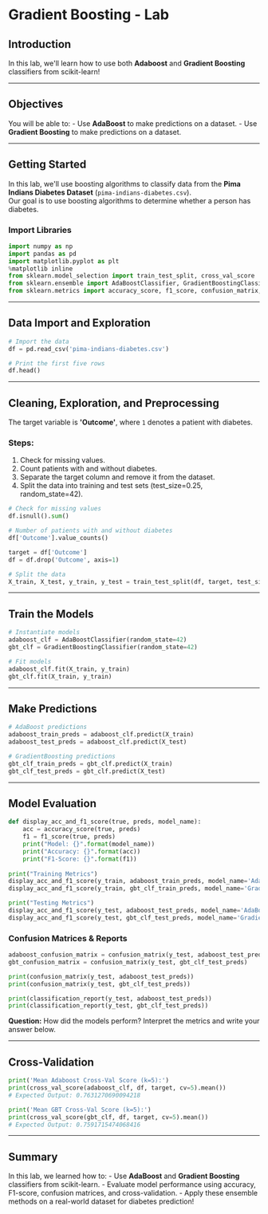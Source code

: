 # Gradient Boosting - Lab

## Introduction

In this lab, we'll learn how to use both **Adaboost** and **Gradient
Boosting** classifiers from scikit-learn!

------------------------------------------------------------------------

## Objectives

You will be able to: - Use **AdaBoost** to make predictions on a
dataset. - Use **Gradient Boosting** to make predictions on a dataset.

------------------------------------------------------------------------

## Getting Started

In this lab, we'll use boosting algorithms to classify data from the
**Pima Indians Diabetes Dataset** (`pima-indians-diabetes.csv`).\
Our goal is to use boosting algorithms to determine whether a person has
diabetes.

### Import Libraries

``` python
import numpy as np
import pandas as pd
import matplotlib.pyplot as plt
%matplotlib inline
from sklearn.model_selection import train_test_split, cross_val_score
from sklearn.ensemble import AdaBoostClassifier, GradientBoostingClassifier
from sklearn.metrics import accuracy_score, f1_score, confusion_matrix, classification_report
```

------------------------------------------------------------------------

## Data Import and Exploration

``` python
# Import the data
df = pd.read_csv('pima-indians-diabetes.csv')

# Print the first five rows
df.head()
```

------------------------------------------------------------------------

## Cleaning, Exploration, and Preprocessing

The target variable is **'Outcome'**, where `1` denotes a patient with
diabetes.

### Steps:

1.  Check for missing values.
2.  Count patients with and without diabetes.
3.  Separate the target column and remove it from the dataset.
4.  Split the data into training and test sets (test_size=0.25,
    random_state=42).

``` python
# Check for missing values
df.isnull().sum()

# Number of patients with and without diabetes
df['Outcome'].value_counts()

target = df['Outcome']
df = df.drop('Outcome', axis=1)

# Split the data
X_train, X_test, y_train, y_test = train_test_split(df, target, test_size=0.25, random_state=42)
```

------------------------------------------------------------------------

## Train the Models

``` python
# Instantiate models
adaboost_clf = AdaBoostClassifier(random_state=42)
gbt_clf = GradientBoostingClassifier(random_state=42)

# Fit models
adaboost_clf.fit(X_train, y_train)
gbt_clf.fit(X_train, y_train)
```

------------------------------------------------------------------------

## Make Predictions

``` python
# AdaBoost predictions
adaboost_train_preds = adaboost_clf.predict(X_train)
adaboost_test_preds = adaboost_clf.predict(X_test)

# GradientBoosting predictions
gbt_clf_train_preds = gbt_clf.predict(X_train)
gbt_clf_test_preds = gbt_clf.predict(X_test)
```

------------------------------------------------------------------------

## Model Evaluation

``` python
def display_acc_and_f1_score(true, preds, model_name):
    acc = accuracy_score(true, preds)
    f1 = f1_score(true, preds)
    print("Model: {}".format(model_name))
    print("Accuracy: {}".format(acc))
    print("F1-Score: {}".format(f1))
    
print("Training Metrics")
display_acc_and_f1_score(y_train, adaboost_train_preds, model_name='AdaBoost')
display_acc_and_f1_score(y_train, gbt_clf_train_preds, model_name='Gradient Boosted Trees')

print("Testing Metrics")
display_acc_and_f1_score(y_test, adaboost_test_preds, model_name='AdaBoost')
display_acc_and_f1_score(y_test, gbt_clf_test_preds, model_name='Gradient Boosted Trees')
```

### Confusion Matrices & Reports

``` python
adaboost_confusion_matrix = confusion_matrix(y_test, adaboost_test_preds)
gbt_confusion_matrix = confusion_matrix(y_test, gbt_clf_test_preds)

print(confusion_matrix(y_test, adaboost_test_preds))
print(confusion_matrix(y_test, gbt_clf_test_preds))

print(classification_report(y_test, adaboost_test_preds))
print(classification_report(y_test, gbt_clf_test_preds))
```

**Question:** How did the models perform? Interpret the metrics and
write your answer below.

------------------------------------------------------------------------

## Cross-Validation

``` python
print('Mean Adaboost Cross-Val Score (k=5):')
print(cross_val_score(adaboost_clf, df, target, cv=5).mean())
# Expected Output: 0.7631270690094218

print('Mean GBT Cross-Val Score (k=5):')
print(cross_val_score(gbt_clf, df, target, cv=5).mean())
# Expected Output: 0.7591715474068416
```

------------------------------------------------------------------------

## Summary

In this lab, we learned how to: - Use **AdaBoost** and **Gradient
Boosting** classifiers from scikit-learn. - Evaluate model performance
using accuracy, F1-score, confusion matrices, and cross-validation. -
Apply these ensemble methods on a real-world dataset for diabetes
prediction!
